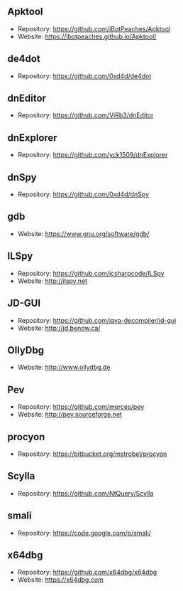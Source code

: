 Apktool
-------
- Repository: https://github.com/iBotPeaches/Apktool
- Website: https://ibotpeaches.github.io/Apktool/

de4dot
------
- Repository: https://github.com/0xd4d/de4dot

dnEditor
--------
- Repository: https://github.com/ViRb3/dnEditor

dnExplorer
----------
- Repository: https://github.com/yck1509/dnExplorer

dnSpy
-----
- Repository: https://github.com/0xd4d/dnSpy

gdb
---
- Website: https://www.gnu.org/software/gdb/

ILSpy
-----
- Repository: https://github.com/icsharpcode/ILSpy
- Website: http://ilspy.net

JD-GUI
------
- Repository: https://github.com/java-decompiler/jd-gui
- Website: http://jd.benow.ca/

OllyDbg
-------
- Website: http://www.ollydbg.de

Pev
---
- Repository: https://github.com/merces/pev
- Website: http://pev.sourceforge.net

procyon
-------
- Repository: https://bitbucket.org/mstrobel/procyon

Scylla
------
- Repository: https://github.com/NtQuery/Scylla

smali
-----
- Repository: https://code.google.com/p/smali/

x64dbg
------
- Repository: https://github.com/x64dbg/x64dbg
- Website: https://x64dbg.com

